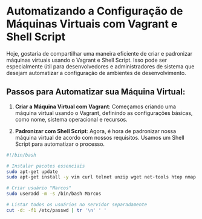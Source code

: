 # Automatizando a Configuração de Máquinas Virtuais com Vagrant e Shell Script

Hoje, gostaria de compartilhar uma maneira eficiente de criar e padronizar máquinas virtuais usando o Vagrant e Shell Script. Isso pode ser especialmente útil para desenvolvedores e administradores de sistema que desejam automatizar a configuração de ambientes de desenvolvimento.

## Passos para Automatizar sua Máquina Virtual:

1. **Criar a Máquina Virtual com Vagrant**: Começamos criando uma máquina virtual usando o Vagrant, definindo as configurações básicas, como nome, sistema operacional e recursos.

2. **Padronizar com Shell Script**: Agora, é hora de padronizar nossa máquina virtual de acordo com nossos requisitos. Usamos um Shell Script para automatizar o processo.

```bash
#!/bin/bash

# Instalar pacotes essenciais
sudo apt-get update
sudo apt-get install -y vim curl telnet unzip wget net-tools htop nmap

# Criar usuário "Marcos"
sudo useradd -m -s /bin/bash Marcos

# Listar todos os usuários no servidor separadamente
cut -d: -f1 /etc/passwd | tr '\n' ' '




